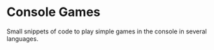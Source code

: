 Console Games
=============

Small snippets of code to play simple games in the console in several languages.
